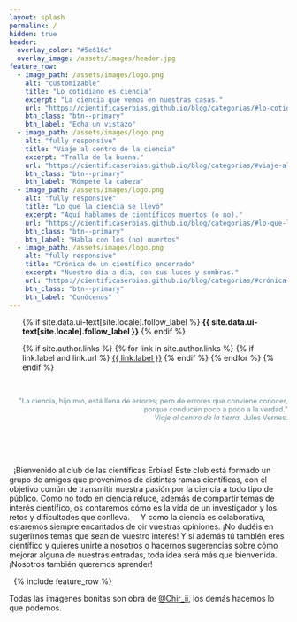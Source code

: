 ```yaml
---
layout: splash
permalink: /
hidden: true
header:
  overlay_color: "#5e616c"
  overlay_image: /assets/images/header.jpg
feature_row:
  - image_path: /assets/images/logo.png
    alt: "customizable"
    title: "Lo cotidiano es ciencia"
    excerpt: "La ciencia que vemos en nuestras casas."
    url: "https://cientificaserbias.github.io/blog/categorias/#lo-cotidiano-es-ciencia"
    btn_class: "btn--primary"
    btn_label: "Echa un vistazo"
  - image_path: /assets/images/logo.png
    alt: "fully responsive"
    title: "Viaje al centro de la ciencia"
    excerpt: "Tralla de la buena."
    url: "https://cientificaserbias.github.io/blog/categorias/#viaje-al-centro-de-la-ciencia"
    btn_class: "btn--primary"
    btn_label: "Rómpete la cabeza"
  - image_path: /assets/images/logo.png
    alt: "fully responsive"
    title: "Lo que la ciencia se llevó"
    excerpt: "Aquí hablamos de científicos muertos (o no)."
    url: "https://cientificaserbias.github.io/blog/categorias/#lo-que-la-ciencia-se-llevó"
    btn_class: "btn--primary"
    btn_label: "Habla con los (no) muertos"
  - image_path: /assets/images/logo.png
    alt: "fully responsive"
    title: "Crónica de un científico encerrado"
    excerpt: "Nuestro día a día, con sus luces y sombras."
    url: "https://cientificaserbias.github.io/blog/categorias/#crónica-de-un-científico-encerrado"
    btn_class: "btn--primary"
    btn_label: "Conócenos"   
---
```

<ul class="social-icons">
  {% if site.data.ui-text[site.locale].follow_label %}
    <strong>{{ site.data.ui-text[site.locale].follow_label }}</strong>
  {% endif %}

  {% if site.author.links %}
    {% for link in site.author.links %}
      {% if link.label and link.url %}
        <a href="{{ link.url }}" rel="nofollow noopener noreferrer"><i class="{{ link.icon | default: 'fas fa-link' }}" aria-hidden="true"></i> {{ link.label }}</a>
      {% endif %}
    {% endfor %}
  {% endif %} 
</ul>

&nbsp; 
&nbsp; 
   <div style="text-align: right;color:#668c99; font-size:0.9em;">"La ciencia, hijo mío, está llena de errores; pero de errores que conviene conocer, porque conducen poco a poco a la verdad."<br>
 <i>Viaje al centro de la tierra</i>, Jules Vernes.</div>
  
&nbsp;  
&nbsp;  
&nbsp;
<html>
<head>
<style>

div.ex2 {
  width: 100%;
  right-padding: 20%;
  left-padding: 20%
  box-sizing: border-box;
}
</style>
</head>
<body>

<div class="ex2">&nbsp;&nbsp;¡Bienvenido al club de las científicas Erbias! Este club está formado un grupo de amigos que provenimos de distintas ramas científicas, con el objetivo común de transmitir nuestra pasión por la ciencia a todo tipo de público. Como no todo en ciencia reluce, además de compartir temas de interés científico, os contaremos cómo es la vida de un investigador y los retos y dificultades que conlleva. 
&nbsp;
&nbsp;&nbsp;Y como la ciencia es colaborativa, estaremos siempre encantados de oir vuestras opiniones. ¡No dudéis en sugerirnos temas que sean de vuestro interés! Y si además tú también eres científico y quieres unirte a nosotros o hacernos sugerencias sobre cómo mejorar alguna de nuestras entradas, toda idea será más que bienvenida. ¡Nosotros también queremos aprender!
</div>

</body>
  
&nbsp;
{% include feature_row %}

Todas las imágenes bonitas son obra de [@Chir_ii](https://www.instagram.com/chir_ii/?hl=en), los demás hacemos lo que podemos.


